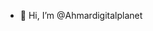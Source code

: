 - 👋 Hi, I’m @Ahmardigitalplanet

<!---
Ahmardigitalplanet/Ahmardigitalplanet is a ✨ special ✨ repository because its `README.md` (this file) appears on your GitHub profile.
You can click the Preview link to take a look at your changes.
--->
